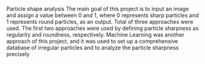 
Particle shape analysis
The main goal of this project is to input an image and assign a value between 0 and 1,
where 0 represents sharp particles and 1 represents round particles, as an output. Total of three
approaches were used. The first two approaches were used by defining particle sharpness as
regularity and roundness, respectively. Machine Learning was another approach of this project,
and it was used to set up a comprehensive database of irregular particles and to analyze the
particle sharpness precisely
